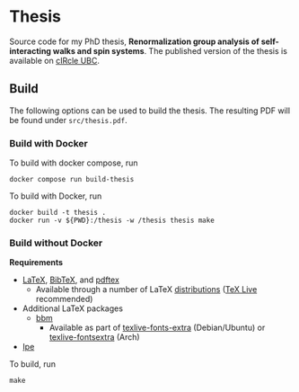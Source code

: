 # Thesis

Source code for my PhD thesis, **Renormalization group analysis of self-interacting walks and spin systems**. The published version of the thesis is available on [cIRcle UBC](https://open.library.ubc.ca/cIRcle/collections/ubctheses/24/items/1.0348692).

## Build

The following options can be used to build the thesis. The resulting PDF will be found under `src/thesis.pdf`.

### Build with Docker

To build with docker compose, run

```
docker compose run build-thesis
```

To build with Docker, run

```
docker build -t thesis .
docker run -v ${PWD}:/thesis -w /thesis thesis make
```

### Build without Docker

**Requirements**

* [LaTeX](https://www.latex-project.org/), [BibTeX](http://www.bibtex.org/), and [pdftex](http://www.tug.org/applications/pdftex/)
  * Available through a number of LaTeX [distributions](http://www.tug.org/interest.html#free) ([TeX Live](https://www.tug.org/texlive/) recommended)
* Additional LaTeX packages
  * [bbm](https://ctan.org/tex-archive/macros/latex/contrib/bbm?lang=en)
    * Available as part of [texlive-fonts-extra](https://packages.debian.org/source/sid/texlive-extra) (Debian/Ubuntu) or [texlive-fontsextra](https://archlinux.org/packages/extra/any/texlive-fontsextra/) (Arch)
* [Ipe](http://ipe.otfried.org/)

To build, run

```
make
```
